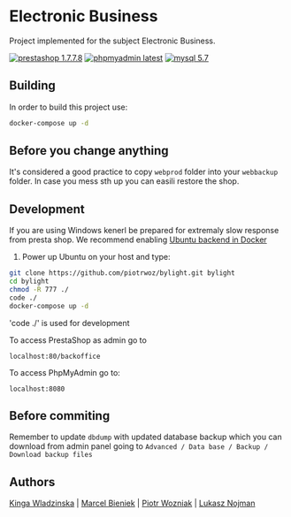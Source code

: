# Electronic Business
Project implemented for the subject Electronic Business.

[![prestashop 1.7.7.8][shield-prestashop]](https://github.com/PrestaShop/PrestaShop)
[![phpmyadmin latest][shield-phpmyadmin]](https://hub.docker.com/layers/phpmyadmin/library/phpmyadmin/latest/images/sha256-55ff8776ca52dbdf4120821431f580d07f704ac68a3649eabb4a1e915cbd45eb?context=explore)
[![mysql 5.7][shield-mysql]](https://hub.docker.com/layers/mysql/library/mysql/5.7/images/sha256-e5f84e8def65d7bd1e5aaf79d429b748d56c514f6dc4b6247fc67df1f7da7a2c?context=explore)

## Building
In order to build this project use:

```bash
docker-compose up -d
```
## Before you change anything
It's considered a good practice to copy `webprod` folder into your `webbackup` folder. In case you mess sth up you can easili restore the shop.

## Development

If you are using Windows kenerl be prepared for extremaly slow response from presta shop. We recommend enabling [Ubuntu backend in Docker](https://docs.docker.com/desktop/windows/wsl/)

1. Power up Ubuntu on your host and type:
```bash
git clone https://github.com/piotrwoz/bylight.git bylight
cd bylight
chmod -R 777 ./
code ./ 
docker-compose up -d
```
'code ./' is used for development

To  access PrestaShop as admin go to

```
localhost:80/backoffice
```

To access PhpMyAdmin go to:

```
localhost:8080
```

## Before commiting

Remember to update `dbdump` with updated database backup which you can download from admin panel going to `Advanced / Data base / Backup / Download backup files`

## Authors

[Kinga Wladzinska](https://github.com/Popularkiya) |
[Marcel Bieniek](https://github.com/marcelbieniek) |
[Piotr Wozniak](https://github.com/piotrwoz) |
[Lukasz Nojman](https://github.com/luckyluk07)

[shield-prestashop]: https://img.shields.io/badge/prestashop-1.7.7.8-pink
[shield-phpmyadmin]: https://img.shields.io/badge/phpmyadmin-latest-pink
[shield-mysql]: https://img.shields.io/badge/mysql-5.7-pink